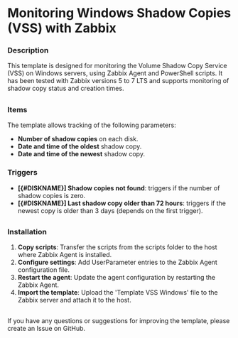 # Monitoring Windows Shadow Copies (VSS) with Zabbix

### Description

This template is designed for monitoring the Volume Shadow Copy Service (VSS) on Windows servers, using Zabbix Agent and PowerShell scripts. It has been tested with Zabbix versions 5 to 7 LTS and supports monitoring of shadow copy status and creation times.
##
### Items

The template allows tracking of the following parameters:

- **Number of shadow copies** on each disk.
- **Date and time of the oldest** shadow copy.
- **Date and time of the newest** shadow copy.

### Triggers

- **[{#DISKNAME}] Shadow copies not found**: triggers if the number of shadow copies is zero.
- **[{#DISKNAME}] Last shadow copy older than 72 hours**: triggers if the newest copy is older than 3 days (depends on the first trigger).
##
### Installation

1. **Copy scripts**: Transfer the scripts from the scripts folder to the host where Zabbix Agent is installed.
2. **Configure settings**: Add UserParameter entries to the Zabbix Agent configuration file.
3. **Restart the agent**: Update the agent configuration by restarting the Zabbix Agent.
4. **Import the template**: Upload the 'Template VSS Windows' file to the Zabbix server and attach it to the host.
##
If you have any questions or suggestions for improving the template, please create an Issue on GitHub.
